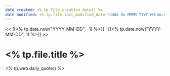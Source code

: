 ```yaml
---
date created: <% tp.file.creation_date() %>
date modified: <% tp.file.last_modified_date("dddd Do MMMM YYYY HH:mm:ss") %>
---
```


<< [[<% tp.date.now("YYYY-MM-DD", -1) %>]] | [[<% tp.date.now("YYYY-MM-DD", 1) %>]] >>

# <% tp.file.title %>

<% tp.web.daily_quote() %>
